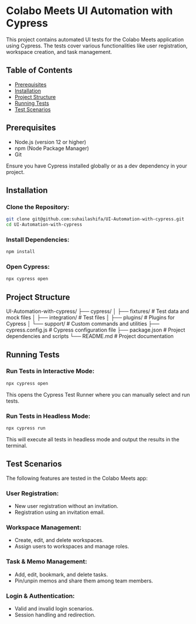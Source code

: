 # Colabo Meets UI Automation with Cypress

This project contains automated UI tests for the Colabo Meets application using Cypress. The tests cover various functionalities like user registration, workspace creation, and task management.

## Table of Contents

- [Prerequisites](#prerequisites)
- [Installation](#installation)
- [Project Structure](#project-structure)
- [Running Tests](#running-tests)
- [Test Scenarios](#test-scenarios)

## Prerequisites

- Node.js (version 12 or higher)
- npm (Node Package Manager)
- Git

Ensure you have Cypress installed globally or as a dev dependency in your project.

## Installation

### Clone the Repository:

```bash
git clone git@github.com:suhailashifa/UI-Automation-with-cypress.git
cd UI-Automation-with-cypress
```
### Install Dependencies:

```bash
npm install
```
### Open Cypress:

```bash
npx cypress open
```

## Project Structure
UI-Automation-with-cypress/ ├── cypress/ │ ├── fixtures/ # Test data and mock files │ ├── integration/ # Test files │ ├── plugins/ # Plugins for Cypress │ └── support/ # Custom commands and utilities ├── cypress.config.js # Cypress configuration file ├── package.json # Project dependencies and scripts └── README.md # Project documentation

## Running Tests

### Run Tests in Interactive Mode:

```bash
npx cypress open
```
This opens the Cypress Test Runner where you can manually select and run tests.

### Run Tests in Headless Mode:
```bash
npx cypress run
```
This will execute all tests in headless mode and output the results in the terminal.

## Test Scenarios

The following features are tested in the Colabo Meets app:

### User Registration:
- New user registration without an invitation.
- Registration using an invitation email.

### Workspace Management:
- Create, edit, and delete workspaces.
- Assign users to workspaces and manage roles.

### Task & Memo Management:
- Add, edit, bookmark, and delete tasks.
- Pin/unpin memos and share them among team members.

### Login & Authentication:
- Valid and invalid login scenarios.
- Session handling and redirection.
